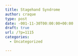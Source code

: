 ```yaml
---
title: Stagehand Syndrome
author: craque
type: post
date: -001-11-30T00:00:00+00:00
draft: true
url: /?p=1115
categories:
  - Uncategorized

---
```

